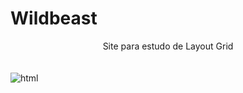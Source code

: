 # Wildbeast
<div align="center">  Site para estudo de Layout Grid </div>
<br><br>
<img align="center" alt="html"   src="https://i.imgur.com/YKnytZb.png">
